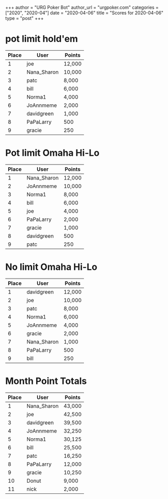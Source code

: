 +++
author = "URG Poker Bot"
author_url = "urgpoker.com"
categories = ["2020", "2020-04"]
date = "2020-04-06"
title = "Scores for 2020-04-06"
type = "post"
+++
# pot limit hold'em

| Place | User | Points |
|-------|------|--------|
| 1 | joe | 12,000 |
| 2 | Nana_Sharon | 10,000 |
| 3 | patc | 8,000 |
| 4 | bill | 6,000 |
| 5 | Norma1 | 4,000 |
| 6 | JoAnnmeme | 2,000 |
| 7 | davidgreen | 1,000 |
| 8 | PaPaLarry | 500 |
| 9 | gracie | 250 |

# Pot limit Omaha Hi-Lo

| Place | User | Points |
|-------|------|--------|
| 1 | Nana_Sharon | 12,000 |
| 2 | JoAnnmeme | 10,000 |
| 3 | Norma1 | 8,000 |
| 4 | bill | 6,000 |
| 5 | joe | 4,000 |
| 6 | PaPaLarry | 2,000 |
| 7 | gracie | 1,000 |
| 8 | davidgreen | 500 |
| 9 | patc | 250 |

# No limit Omaha Hi-Lo

| Place | User | Points |
|-------|------|--------|
| 1 | davidgreen | 12,000 |
| 2 | joe | 10,000 |
| 3 | patc | 8,000 |
| 4 | Norma1 | 6,000 |
| 5 | JoAnnmeme | 4,000 |
| 6 | gracie | 2,000 |
| 7 | Nana_Sharon | 1,000 |
| 8 | PaPaLarry | 500 |
| 9 | bill | 250 |

# Month Point Totals

| Place | User | Points |
|-------|------|--------|
| 1 | Nana_Sharon | 43,000 |
| 2 | joe | 42,500 |
| 3 | davidgreen | 39,500 |
| 4 | JoAnnmeme | 32,250 |
| 5 | Norma1 | 30,125 |
| 6 | bill | 25,500 |
| 7 | patc | 16,250 |
| 8 | PaPaLarry | 12,000 |
| 9 | gracie | 10,250 |
| 10 | Donut | 9,000 |
| 11 | nick | 2,000 |
